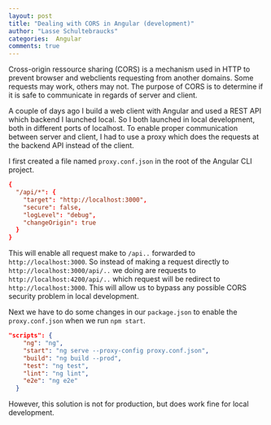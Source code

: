 ```yaml
---
layout: post
title: "Dealing with CORS in Angular (development)" 
author: "Lasse Schultebraucks"
categories:  Angular
comments: true
---
```


Cross-origin ressource sharing (CORS) is a mechanism used in HTTP to prevent browser and webclients requesting from another domains. Some requests may  work, others may not. The purpose of CORS is to determine if it is safe to communicate in regards of server and client.

 A couple of days ago I build a web client with Angular and used a REST API which backend I launched local. So I both launched in local development, both in different ports of localhost. To enable proper communication between server and client, I had to use a proxy which does the  requests at the backend API instead of the client.
 
I first created a file named `proxy.conf.json` in the root of the Angular CLI project.

```conf
{
  "/api/*": {
    "target": "http://localhost:3000",
    "secure": false,
    "logLevel": "debug",
    "changeOrigin": true
  }
}
```

This will enable all request make to `/api..` forwarded to `http://localhost:3000`. So instead of making a request directly to `http://localhost:3000/api/..` we doing are requests to `http://localhost:4200/api/..` which request will be redirect to `http://localhost:3000`. This will allow us to bypass any possible CORS security problem in local development.

Next we  have to do some changes in our `package.json` to enable the `proxy.conf.json` when we run `npm start`. 

```json
"scripts": {
    "ng": "ng",
    "start": "ng serve --proxy-config proxy.conf.json",
    "build": "ng build --prod",
    "test": "ng test",
    "lint": "ng lint",
    "e2e": "ng e2e"
  }
```

However, this solution is not for production, but does work fine for local development.
